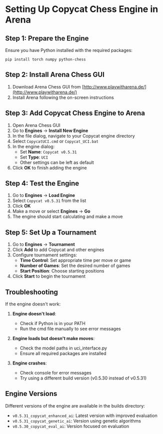 # Setting Up Copycat Chess Engine in Arena

## Step 1: Prepare the Engine

Ensure you have Python installed with the required packages:
```
pip install torch numpy python-chess
```

## Step 2: Install Arena Chess GUI

1. Download Arena Chess GUI from [http://www.playwitharena.de/](http://www.playwitharena.de/)
2. Install Arena following the on-screen instructions

## Step 3: Add Copycat Chess Engine to Arena

1. Open Arena Chess GUI
2. Go to **Engines** → **Install New Engine**
3. In the file dialog, navigate to your Copycat engine directory
4. Select `CopycatUCI.cmd` or `Copycat_UCI.bat`
5. In the engine dialog:
   - Set **Name**: `Copycat v0.5.31`
   - Set **Type**: `UCI`
   - Other settings can be left as default
6. Click **OK** to finish adding the engine

## Step 4: Test the Engine

1. Go to **Engines** → **Load Engine**
2. Select `Copycat v0.5.31` from the list
3. Click **OK**
4. Make a move or select **Engines** → **Go**
5. The engine should start calculating and make a move

## Step 5: Set Up a Tournament

1. Go to **Engines** → **Tournament**
2. Click **Add** to add Copycat and other engines
3. Configure tournament settings:
   - **Time Control**: Set appropriate time per move or game
   - **Number of Games**: Set the desired number of games
   - **Start Position**: Choose starting positions
4. Click **Start** to begin the tournament

## Troubleshooting

If the engine doesn't work:

1. **Engine doesn't load**: 
   - Check if Python is in your PATH
   - Run the cmd file manually to see error messages

2. **Engine loads but doesn't make moves**:
   - Check the model paths in uci_interface.py
   - Ensure all required packages are installed

3. **Engine crashes**:
   - Check console for error messages
   - Try using a different build version (v0.5.30 instead of v0.5.31)

## Engine Versions

Different versions of the engine are available in the builds directory:
- `v0.5.31_copycat_enhanced_ai`: Latest version with improved evaluation
- `v0.5.31_copycat_genetic_ai`: Version using genetic algorithms
- `v0.5.30_copycat_eval_ai`: Version focused on evaluation

